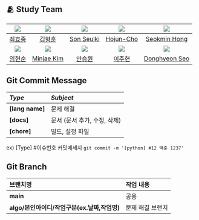 ## :people_hugging: Study Team

|<img src="https://avatars.githubusercontent.com/u/50707297">|<img src="https://avatars.githubusercontent.com/u/58943980">|<img src="https://avatars.githubusercontent.com/u/126316476">|<img src="https://avatars.githubusercontent.com/u/67067346">|<img src="https://avatars.githubusercontent.com/u/48782012">|
|:-:|:-:|:-:|:-:|:-:|
|[최효종](https://github.com/seungwonme)|[김형훈](https://github.com/cryscham123)|[Son Seulki](https://github.com/dev-zoha)|[Hojun-Cho](https://github.com/Hojun-Cho)|[Seokmin Hong](https://github.com/hsmint)|
|<img src="https://avatars.githubusercontent.com/u/66724166">|<img src="https://avatars.githubusercontent.com/u/33440010">|<img src="https://avatars.githubusercontent.com/u/106901987">|<img src="https://avatars.githubusercontent.com/u/76419137">|<img src="https://avatars.githubusercontent.com/u/108206977">|
|[임현순](https://github.com/Hyun-Soon)|[Minjae Kim](https://github.com/minjae9610)|[안승원](https://github.com/seungwonme)|[이주현](https://github.com/way-code)|[Donghyeon Seo](https://github.com/west-eastH)|



## Git Commit Message
|*Type*|*Subject*|
|:---|:---|
|**[lang name]**|문제 해결|
|**[docs]**|문서 (문서 추가, 수정, 삭제)|
|**[chore]**|빌드, 설정 파일|

ex) [Type] #이슈번호 커밋메세지 `git commit -m '[python] #12 백준 1237'`


## Git Branch
|브랜치명|작업 내용|
|:---|:---|
|**main**|공용|
|**algo/본인아이디/작업구분(ex.날짜,작업명)**|문제 해결 브랜치|
